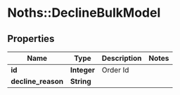 # Noths::DeclineBulkModel

## Properties
Name | Type | Description | Notes
------------ | ------------- | ------------- | -------------
**id** | **Integer** | Order Id | 
**decline_reason** | **String** |  | 


